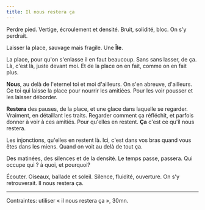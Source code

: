 ```yaml
---
title: Il nous restera ça
---
```


Perdre pied. Vertige, écroulement et densité. Bruit, solidité, bloc. On s'y perdrait.

Laisser la place, sauvage mais fragile. Une **Île**.

La place, pour qu'on s'enlasse il en faut beaucoup. Sans sans lasser, de ça. Là, c'est là, juste devant moi. Et de la place on en fait, comme on en fait plus.

**Nous**, au delà de l'eternel toi et moi d'ailleurs. On s'en abreuve, d'ailleurs. Ce toi qui laisse la place pour nourrir les amitiées. Pour les voir pousser et les laisser déborder.

**Restera** des pauses, de la place, et une glace dans laquelle se regarder. Vraiment, en détaillant les traits. Regarder comment ça réfléchit, et parfois donner à voir à ces amitiés. Pour qu'elles en restent. **Ça** c'est ce qu'il nous restera.

Les injonctions, qu'elles en restent là. Ici, c'est dans vos bras quand vous êtes dans les miens. Quand on voit au delà de tout ça.

Des matinées, des silences et de la densité. Le temps passe, passera. Qui occupe qui ? à quoi, et pourquoi? 

Écouter. Oiseaux, ballade et soleil. Silence, fluidité, ouverture. On s'y retrouverait.
Il nous restera ça.

---

Contraintes: utiliser « il nous restera ça », 30mn.
